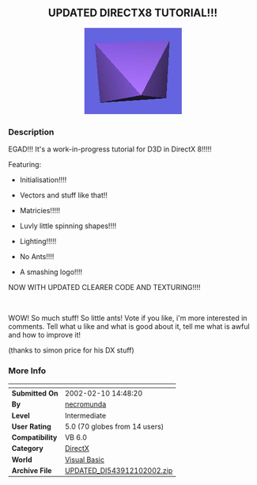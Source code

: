 ﻿<div align="center">

## UPDATED DIRECTX8 TUTORIAL\!\!\!

<img src="PIC20021261747335858.jpg">
</div>

### Description

EGAD!!! It's a work-in-progress tutorial for D3D in DirectX 8!!!!! <br>

Featuring: <br>

* Initialisation!!!! <br>

* Vectors and stuff like that!! <br>

* Matricies!!!!! <br>

* Luvly little spinning shapes!!!! <br>

* Lighting!!!!! <br>

* No Ants!!!! <br>

* A smashing logo!!!! <br>

NOW WITH UPDATED CLEARER CODE AND TEXTURING!!!!

<br>

WOW! So much stuff! So little ants! Vote if you like, i'm more interested in comments. Tell what u like and what is good about it, tell me what is awful and how to improve it!

(thanks to simon price for his DX stuff)
 
### More Info
 


<span>             |<span>
---                |---
**Submitted On**   |2002-02-10 14:48:20
**By**             |[necromunda](https://github.com/Planet-Source-Code/PSCIndex/blob/master/ByAuthor/necromunda.md)
**Level**          |Intermediate
**User Rating**    |5.0 (70 globes from 14 users)
**Compatibility**  |VB 6\.0
**Category**       |[DirectX](https://github.com/Planet-Source-Code/PSCIndex/blob/master/ByCategory/directx__1-44.md)
**World**          |[Visual Basic](https://github.com/Planet-Source-Code/PSCIndex/blob/master/ByWorld/visual-basic.md)
**Archive File**   |[UPDATED\_DI543912102002\.zip](https://github.com/Planet-Source-Code/necromunda-updated-directx8-tutorial__1-31228/archive/master.zip)








